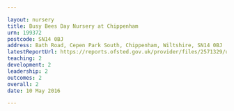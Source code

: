 ```yaml
---

layout: nursery
title: Busy Bees Day Nursery at Chippenham
urn: 199372
postcode: SN14 0BJ
address: Bath Road, Cepen Park South, Chippenham, Wiltshire, SN14 0BJ
latestReportUrl: https://reports.ofsted.gov.uk/provider/files/2571329/urn/199372.pdf
teaching: 2
development: 2
leadership: 2
outcomes: 2
overall: 2
date: 10 May 2016

---
```

